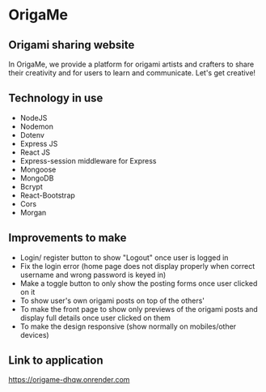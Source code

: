 # OrigaMe

## Origami sharing website

In OrigaMe, we provide a platform for origami artists and crafters to share their creativity and for users to learn and communicate. Let's get creative!

## Technology in use

- NodeJS
- Nodemon
- Dotenv
- Express JS
- React JS
- Express-session middleware for Express
- Mongoose
- MongoDB
- Bcrypt
- React-Bootstrap
- Cors
- Morgan

## Improvements to make

- Login/ register button to show "Logout" once user is logged in
- Fix the login error (home page does not display properly when correct username and wrong password is keyed in)
- Make a toggle button to only show the posting forms once user clicked on it
- To show user's own origami posts on top of the others'
- To make the front page to show only previews of the origami posts and display full details once user clicked on them
- To make the design responsive (show normally on mobiles/other devices)

## Link to application

https://origame-dhqw.onrender.com

